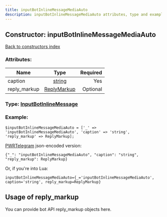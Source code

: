 ```yaml
---
title: inputBotInlineMessageMediaAuto
description: inputBotInlineMessageMediaAuto attributes, type and example
---
```

## Constructor: inputBotInlineMessageMediaAuto  
[Back to constructors index](index.md)



### Attributes:

| Name     |    Type       | Required |
|----------|:-------------:|---------:|
|caption|[string](../types/string.md) | Yes|
|reply\_markup|[ReplyMarkup](../types/ReplyMarkup.md) | Optional|



### Type: [InputBotInlineMessage](../types/InputBotInlineMessage.md)


### Example:

```
$inputBotInlineMessageMediaAuto = ['_' => 'inputBotInlineMessageMediaAuto', 'caption' => 'string', 'reply_markup' => ReplyMarkup];
```  

[PWRTelegram](https://pwrtelegram.xyz) json-encoded version:

```
{"_": "inputBotInlineMessageMediaAuto", "caption": "string", "reply_markup": ReplyMarkup}
```


Or, if you're into Lua:  


```
inputBotInlineMessageMediaAuto={_='inputBotInlineMessageMediaAuto', caption='string', reply_markup=ReplyMarkup}

```



## Usage of reply_markup

You can provide bot API reply_markup objects here.  


